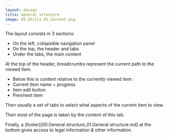 ```yaml
---
layout: design
title: General structure
image: 02.Skills_01.Content.png
---
```


The layout consists in 3 sections:

- On the left, collapsible navigation panel
- On the top, the header and tabs
- Under the tabs, the main content


At the top of the header, breadcrumbs represent the current path to the viewed item.

- Below this is content relative to the currently viewed item :
- Current item name + progress
- Item edit button
- Prev/next item

Then usually a set of tabs to select what aspects of the current item to view.

Then most of the page is taken by the content of this tab.

Finally, a (footer)[00.General structure_01.General structure.md] at the bottom gives access to legal information & other information.

